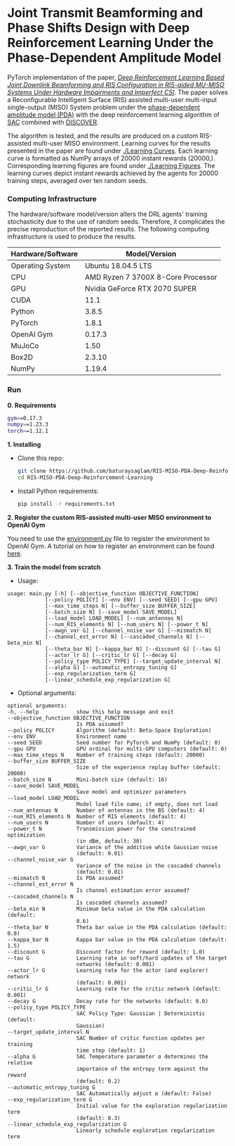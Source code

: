 # Joint Transmit Beamforming and Phase Shifts Design with Deep Reinforcement Learning Under the Phase-Dependent Amplitude Model

PyTorch implementation of the paper, [_Deep Reinforcement Learning Based Joint Downlink Beamforming and RIS Configuration in RIS-aided MU-MISO Systems Under Hardware Impairments and Imperfect CSI_](https://www.diva-portal.org/smash/get/diva2:1709520/FULLTEXT01.pdf). 
The paper solves a Reconfigurable Intelligent Surface (RIS) assisted multi-user multi-input single-output (MISO) System problem under the [phase-dependent amplitude model (PDA)](https://ieeexplore.ieee.org/document/9148961) with the deep reinforcement learning algorithm of [SAC](https://proceedings.mlr.press/v80/haarnoja18b.html) combined with [DISCOVER](https://arxiv.org/abs/2210.00293).

The algorithm is tested, and the results are produced on a custom RIS-assisted multi-user MISO environment. 
Learning curves for the results presented in the paper are found under [./Learning Curves](https://github.com/baturaysaglam/RIS-MISO-PDA-Deep-Reinforcement-Learning/tree/main/Learning%20Curves). Each learning curve is formatted as NumPy arrays of 20000 instant rewards (20000,).
Corresponding learning figures are found under [./Learning Figures](https://github.com/baturaysaglam/RIS-MISO-PDA-Deep-Reinforcement-Learning/tree/main/Learning%20Figures). The learning curves depict instant rewards achieved by the agents for 20000 training steps, averaged over ten random seeds.

### Computing Infrastructure
The hardware/software model/version alters the DRL agents' training stochasticity due to the use of random seeds. Therefore, it complicates the precise reproduction of the reported results. The following computing infrastructure is used to produce the results.

| Hardware/Software  | Model/Version |
| ------------- | ------------- |
| Operating System  | Ubuntu 18.04.5 LTS  |
| CPU  | AMD Ryzen 7 3700X 8-Core Processor |
| GPU  | Nvidia GeForce RTX 2070 SUPER |
| CUDA  | 11.1  |
| Python  | 3.8.5 |
| PyTorch  | 1.8.1 |
| OpenAI Gym  | 0.17.3 |
| MuJoCo  | 1.50 |
| Box2D  | 2.3.10 |
| NumPy  | 1.19.4 |


### Run
**0. Requirements**
  ```bash
gym==0.17.3
numpy==1.23.3
torch==1.12.1
  ```
  
**1. Installing** 
* Clone this repo: 
    ```bash
    git clone https://github.com/baturaysaglam/RIS-MISO-PDA-Deep-Reinforcement-Learning
    cd RIS-MISO-PDA-Deep-Reinforcement-Learning
    ```
* Install Python requirements: 
    ```bash
    pip install -r requirements.txt
    ```

**2. Register the custom RIS-assisted multi-user MISO environment to OpenAI Gym**

You need to use the [environment.py](https://github.com/baturaysaglam/RIS-MISO-PDA-Deep-Reinforcement-Learning/blob/main/environment.py) file to register the environment to OpenAI Gym. A tutorial on how to register an environment can be found [here](https://stackoverflow.com/questions/52727233/how-can-i-register-a-custom-environment-in-openais-gym). 
    
**3. Train the model from scratch**
  * Usage:
   ```
usage: main.py [-h] [--objective_function OBJECTIVE_FUNCTION]
               [--policy POLICY] [--env ENV] [--seed SEED] [--gpu GPU]
               [--max_time_steps N] [--buffer_size BUFFER_SIZE]
               [--batch_size N] [--save_model SAVE_MODEL]
               [--load_model LOAD_MODEL] [--num_antennas N]
               [--num_RIS_elements N] [--num_users N] [--power_t N]
               [--awgn_var G] [--channel_noise_var G] [--mismatch N]
               [--channel_est_error N] [--cascaded_channels N] [--beta_min N]
               [--theta_bar N] [--kappa_bar N] [--discount G] [--tau G]
               [--actor_lr G] [--critic_lr G] [--decay G]
               [--policy_type POLICY_TYPE] [--target_update_interval N]
               [--alpha G] [--automatic_entropy_tuning G]
               [--exp_regularization_term G]
               [--linear_schedule_exp_regularization G]
  ```
  * Optional arguments:
  ```
optional arguments:
  -h, --help            show this help message and exit
  --objective_function OBJECTIVE_FUNCTION
                        Is PDA assumed?
  --policy POLICY       Algorithm (default: Beta-Space Exploration)
  --env ENV             Environment name
  --seed SEED           Seed number for PyTorch and NumPy (default: 0)
  --gpu GPU             GPU ordinal for multi-GPU computers (default: 0)
  --max_time_steps N    Number of training steps (default: 20000)
  --buffer_size BUFFER_SIZE
                        Size of the experience replay buffer (default: 20000)
  --batch_size N        Mini-batch size (default: 16)
  --save_model SAVE_MODEL
                        Save model and optimizer parameters
  --load_model LOAD_MODEL
                        Model load file name; if empty, does not load
  --num_antennas N      Number of antennas in the BS (default: 4)
  --num_RIS_elements N  Number of RIS elements (default: 4)
  --num_users N         Number of users (default: 4)
  --power_t N           Transmission power for the constrained optimization
                        (in dBm, default: 30)
  --awgn_var G          Variance of the additive white Gaussian noise
                        (default: 0.01)
  --channel_noise_var G
                        Variance of the noise in the cascaded channels
                        (default: 0.01)
  --mismatch N          Is PDA assumed?
  --channel_est_error N
                        Is channel estimation error assumed?
  --cascaded_channels N
                        Is cascaded channels assumed?
  --beta_min N          Minimum beta value in the PDA calculation (default:
                        0.6)
  --theta_bar N         Theta bar value in the PDA calculation (default: 0.0)
  --kappa_bar N         Kappa bar value in the PDA calculation (default: 1.5)
  --discount G          Discount factor for reward (default: 1.0)
  --tau G               Learning rate in soft/hard updates of the target
                        networks (default: 0.001)
  --actor_lr G          Learning rate for the actor (and explorer) network
                        (default: 0.001)
  --critic_lr G         Learning rate for the critic network (default: 0.001)
  --decay G             Decay rate for the networks (default: 0.0)
  --policy_type POLICY_TYPE
                        SAC Policy Type: Gaussian | Deterministic (default:
                        Gaussian)
  --target_update_interval N
                        SAC Number of critic function updates per training
                        time step (default: 1)
  --alpha G             SAC Temperature parameter α determines the relative
                        importance of the entropy term against the reward
                        (default: 0.2)
  --automatic_entropy_tuning G
                        SAC Automatically adjust α (default: False)
  --exp_regularization_term G
                        Initial value for the exploration regularization term
                        (default: 0.3)
  --linear_schedule_exp_regularization G
                        Linearly schedule exploration regularization term
```

